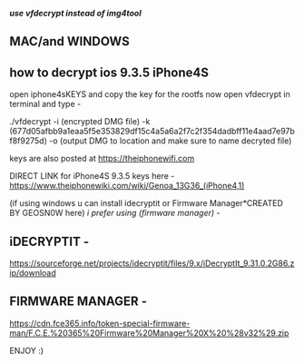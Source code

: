 ***use vfdecrypt instead of img4tool***

MAC/and WINDOWS
---------------

how to decrypt ios 9.3.5 iPhone4S
---------------------------------
open iphone4sKEYS and copy the key for the rootfs
now open vfdecrypt in terminal and type - 

./vfdecrypt -i (encrypted DMG file) -k (677d05afbb9a1eaa5f5e353829df15c4a5a6a2f7c2f354dadbff11e4aad7e97bf8f9275d) -o (output DMG to location and make sure to name decryted file)

keys are also posted at https://theiphonewifi.com

DIRECT LINK for iPhone4S 9.3.5 keys here -
https://www.theiphonewiki.com/wiki/Genoa_13G36_(iPhone4,1)

(if using windows u can install idecryptit or Firmware Manager*CREATED BY GEOSN0W here) *i prefer using (firmware manager)*  -

iDECRYPTIT -
----------
https://sourceforge.net/projects/idecryptit/files/9.x/iDecryptIt_9.31.0.2G86.zip/download

FIRMWARE MANAGER -
----------------
https://cdn.fce365.info/token-special-firmware-man/F.C.E.%20365%20Firmware%20Manager%20X%20%28v32%29.zip

ENJOY :)
